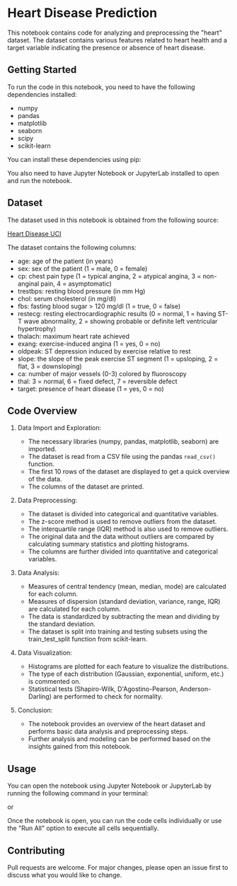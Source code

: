 # Heart Disease Prediction

This notebook contains code for analyzing and preprocessing the "heart" dataset. The dataset contains various features related to heart health and a target variable indicating the presence or absence of heart disease.

## Getting Started

To run the code in this notebook, you need to have the following dependencies installed:

- numpy
- pandas
- matplotlib
- seaborn
- scipy
- scikit-learn

You can install these dependencies using pip:


You also need to have Jupyter Notebook or JupyterLab installed to open and run the notebook.

## Dataset

The dataset used in this notebook is obtained from the following source:

[Heart Disease UCI](https://archive.ics.uci.edu/ml/datasets/heart+Disease)

The dataset contains the following columns:

- age: age of the patient (in years)
- sex: sex of the patient (1 = male, 0 = female)
- cp: chest pain type (1 = typical angina, 2 = atypical angina, 3 = non-anginal pain, 4 = asymptomatic)
- trestbps: resting blood pressure (in mm Hg)
- chol: serum cholesterol (in mg/dl)
- fbs: fasting blood sugar > 120 mg/dl (1 = true, 0 = false)
- restecg: resting electrocardiographic results (0 = normal, 1 = having ST-T wave abnormality, 2 = showing probable or definite left ventricular hypertrophy)
- thalach: maximum heart rate achieved
- exang: exercise-induced angina (1 = yes, 0 = no)
- oldpeak: ST depression induced by exercise relative to rest
- slope: the slope of the peak exercise ST segment (1 = upsloping, 2 = flat, 3 = downsloping)
- ca: number of major vessels (0-3) colored by fluoroscopy
- thal: 3 = normal, 6 = fixed defect, 7 = reversible defect
- target: presence of heart disease (1 = yes, 0 = no)

## Code Overview

1. Data Import and Exploration:
   - The necessary libraries (numpy, pandas, matplotlib, seaborn) are imported.
   - The dataset is read from a CSV file using the pandas `read_csv()` function.
   - The first 10 rows of the dataset are displayed to get a quick overview of the data.
   - The columns of the dataset are printed.

2. Data Preprocessing:
   - The dataset is divided into categorical and quantitative variables.
   - The z-score method is used to remove outliers from the dataset.
   - The interquartile range (IQR) method is also used to remove outliers.
   - The original data and the data without outliers are compared by calculating summary statistics and plotting histograms.
   - The columns are further divided into quantitative and categorical variables.

3. Data Analysis:
   - Measures of central tendency (mean, median, mode) are calculated for each column.
   - Measures of dispersion (standard deviation, variance, range, IQR) are calculated for each column.
   - The data is standardized by subtracting the mean and dividing by the standard deviation.
   - The dataset is split into training and testing subsets using the train_test_split function from scikit-learn.

4. Data Visualization:
   - Histograms are plotted for each feature to visualize the distributions.
   - The type of each distribution (Gaussian, exponential, uniform, etc.) is commented on.
   - Statistical tests (Shapiro-Wilk, D'Agostino-Pearson, Anderson-Darling) are performed to check for normality.

5. Conclusion:
   - The notebook provides an overview of the heart dataset and performs basic data analysis and preprocessing steps.
   - Further analysis and modeling can be performed based on the insights gained from this notebook.

## Usage

You can open the notebook using Jupyter Notebook or JupyterLab by running the following command in your terminal:

or


Once the notebook is open, you can run the code cells individually or use the "Run All" option to execute all cells sequentially.

## Contributing

Pull requests are welcome. For major changes, please open an issue first to discuss what you would like to change.

